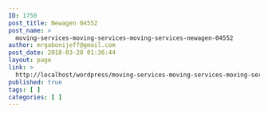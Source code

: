 ```yaml
---
ID: 1750
post_title: Newagen 04552
post_name: >
  moving-services-moving-services-moving-services-newagen-04552
author: mrgabonijeff@gmail.com
post_date: 2018-03-28 01:36:44
layout: page
link: >
  http://localhost/wordpress/moving-services-moving-services-moving-services-newagen-04552/
published: true
tags: [ ]
categories: [ ]
---
```

